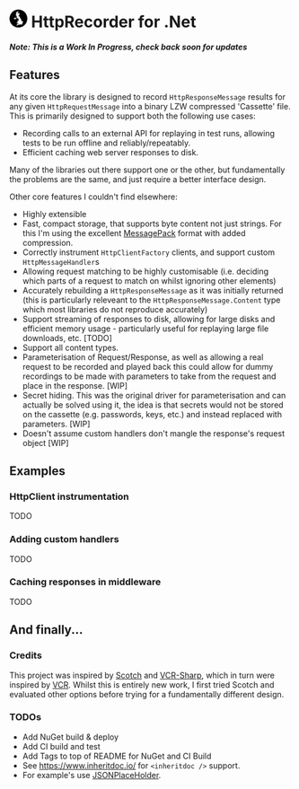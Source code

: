 # <img src="doc/images/logo.png" width="32" /> HttpRecorder for .Net

**_Note: This is a Work In Progress, check back soon for updates_**

## Features
At its core the library is designed to record `HttpResponseMessage` results for any given `HttpRequestMessage` into a binary LZW compressed 'Cassette' file.  This is primarily designed to support both the following use cases:
- Recording calls to an external API for replaying in test runs, allowing tests to be run offline and reliably/repeatably.
- Efficient caching web server responses to disk.

Many of the libraries out there support one or the other, but fundamentally the problems are the same, and just require a better interface design.

Other core features I couldn't find elsewhere:
- Highly extensible
- Fast, compact storage, that supports byte content not just strings.  For this I'm using the excellent [MessagePack](https://github.com/neuecc/MessagePack-CSharp) format with added compression.
- Correctly instrument `HttpClientFactory` clients, and support custom `HttpMessageHandler`s
- Allowing request matching to be highly customisable (i.e. deciding which parts of a request to match on whilst ignoring other elements)
- Accurately rebuilding a `HttpResponseMessage` as it was initially returned (this is particularly releveant to the `HttpResponseMessage.Content` type which most libraries do not reproduce accurately)
- Support streaming of responses to disk, allowing for large disks and efficient memory usage - particularly useful for replaying large file downloads, etc. [TODO]
- Support all content types.
- Parameterisation of Request/Response, as well as allowing a real request to be recorded and played back this could allow for dummy recordings to be made with parameters to take from the request and place in the response. [WIP]
- Secret hiding.  This was the original driver for parameterisation and can actually be solved using it, the idea is that secrets would not be stored on the cassette (e.g. passwords, keys, etc.) and instead replaced with parameters. [WIP]
- Doesn't assume custom handlers don't mangle the response's request object [WIP]

## Examples

### HttpClient instrumentation

TODO

### Adding custom handlers

TODO

### Caching responses in middleware

TODO

## And finally...
### Credits
This project was inspired by [Scotch](https://github.com/mleech/scotch) and [VCR-Sharp](https://github.com/shiftkey/vcr-sharp), which in turn were inspired by [VCR](https://github.com/vcr/vcr).  Whilst this is entirely new work, I first tried Scotch and evaluated other options before trying for a fundamentally different design.

### TODOs

- Add NuGet build & deploy
- Add CI build and test
- Add Tags to top of README for NuGet and CI Build
- See https://www.inheritdoc.io/ for `<inheritdoc />` support.
- For example's use [JSONPlaceHolder](https://github.com/typicode/jsonplaceholder).
